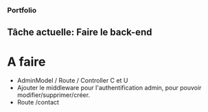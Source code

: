 ### Portfolio

## Tâche actuelle: Faire le back-end

# A faire

- AdminModel / Route / Controller C et U
- Ajouter le middleware pour l'authentification admin, pour pouvoir modifier/supprimer/créer.
- Route /contact
